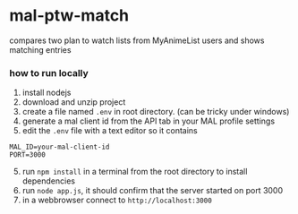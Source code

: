 # mal-ptw-match
compares two plan to watch lists from MyAnimeList users and shows matching entries

### how to run locally
1. install nodejs
2. download and unzip project
3. create a file named `.env` in root directory. (can be tricky under windows)
4. generate a mal client id from the API tab in your MAL profile settings
5. edit the `.env` file with a text editor so it contains
```
MAL_ID=your-mal-client-id
PORT=3000
```
5. run `npm install` in a terminal from the root directory to install dependencies
6. run `node app.js`, it should confirm that the server started on port 3000
7. in a webbrowser connect to `http://localhost:3000`

